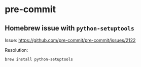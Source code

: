 # pre-commit

## Homebrew issue with `python-setuptools`

Issue: https://github.com/pre-commit/pre-commit/issues/2122

Resolution:

```bash
brew install python-setuptools
```

